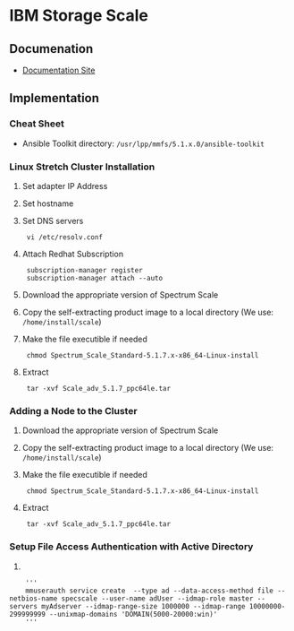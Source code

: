 # IBM Storage Scale
## Documenation

- [Documentation Site](https://www.ibm.com/docs/en/storage-scale/5.1.7)

## Implementation
### Cheat Sheet

- Ansible Toolkit directory: `/usr/lpp/mmfs/5.1.x.0/ansible-toolkit`


### Linux Stretch Cluster Installation

1. Set adapter IP Address  
1. Set hostname  
1. Set DNS servers  

        vi /etc/resolv.conf

1. Attach Redhat Subscription  

        subscription-manager register
        subscription-manager attach --auto



1. Download the appropriate version of Spectrum Scale   
1. Copy the self-extracting product image to a local directory (We use: `/home/install/scale`)   
1. Make the file executible if needed   

        chmod Spectrum_Scale_Standard-5.1.7.x-x86_64-Linux-install

1. Extract    

        tar -xvf Scale_adv_5.1.7_ppc64le.tar


### Adding a Node to the Cluster

1. Download the appropriate version of Spectrum Scale   
1. Copy the self-extracting product image to a local directory (We use: `/home/install/scale`)   
1. Make the file executible if needed   

        chmod Spectrum_Scale_Standard-5.1.7.x-x86_64-Linux-install

1. Extract    

        tar -xvf Scale_adv_5.1.7_ppc64le.tar


### Setup File Access Authentication with Active Directory
1. 

        '''
        mmuserauth service create  --type ad --data-access-method file --netbios-name specscale --user-name adUser --idmap-role master --servers myAdserver --idmap-range-size 1000000 --idmap-range 10000000-299999999 --unixmap-domains 'DOMAIN(5000-20000:win)'
        '''
